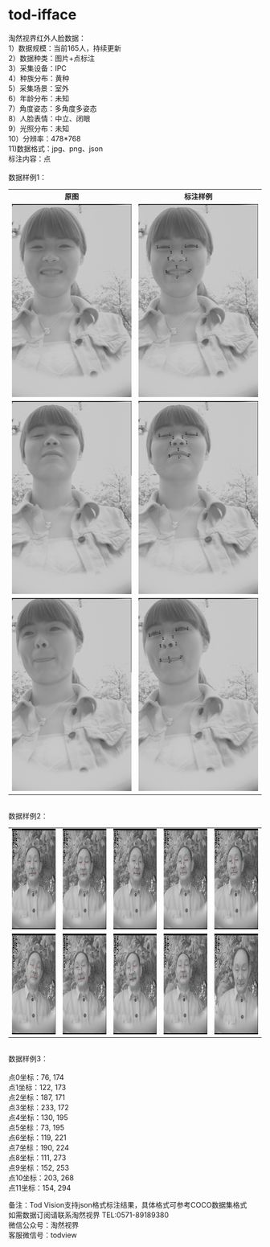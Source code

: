 # tod-ifface
淘然视界红外人脸数据：<br>
1）数据规模：当前165人，持续更新<br>
2）数据种类：图片+点标注<br>
3）采集设备：IPC<br>
4）种族分布：黄种<br>
5）采集场景：室外<br>
6）年龄分布：未知<br>
7）角度姿态：多角度多姿态<br>
8）人脸表情：中立、闭眼<br>
9）光照分布：未知<br>
10）分辨率：478*768<br>
11)数据格式：jpg、png、json<br>
标注内容：点<br>
<br>数据样例1：<br>
<table>
  <tr>
    <th>原图</th>
    <th>标注样例</th>
  </tr>
  <tr>
    <td> <img src="https://github.com/tubceanhlj/tod-ifface/blob/master/imgs/2010_4_27_6_41_29.jpg" width="239" height="384" /> </td>
    <td> <img src="https://github.com/tubceanhlj/tod-ifface/blob/master/imgs/2010_4_27_6_41_29.jpg.jpg" width="239" height="384" /> </td>
  </tr>
  <tr>
    <td> <img src="https://github.com/tubceanhlj/tod-ifface/blob/master/imgs/2010_4_27_6_42_27.jpg" width="239" height="384" /> </td>
    <td> <img src="https://github.com/tubceanhlj/tod-ifface/blob/master/imgs/2010_4_27_6_42_27.jpg.jpg" width="239" height="384" /> </td>
  </tr>
  <tr>
    <td> <img src="https://github.com/tubceanhlj/tod-ifface/blob/master/imgs/2010_4_27_6_42_3.jpg" width="239" height="384" /> </td>
    <td> <img src="https://github.com/tubceanhlj/tod-ifface/blob/master/imgs/2010_4_27_6_42_3.jpg.jpg" width="239" height="384" /> </td>
  </tr>      
</table>
      
<br>数据样例2：<br>
<table>
  <tr>
     <td> <img src="https://github.com/tubceanhlj/tod-ifface/blob/master/imgs/46755871148608171890.jpg.jpg" width="100" height="200" /> </td>
     <td> <img src="https://github.com/tubceanhlj/tod-ifface/blob/master/imgs/46755871148656641390.jpg.jpg" width="100" height="200" /> </td>
     <td> <img src="https://github.com/tubceanhlj/tod-ifface/blob/master/imgs/46755871148812739590.jpg.jpg" width="100" height="200"  /> </td>
     <td> <img src="https://github.com/tubceanhlj/tod-ifface/blob/master/imgs/46755871148967581120.jpg.jpg" width="100" height="200" /> </td>
     <td> <img src="https://github.com/tubceanhlj/tod-ifface/blob/master/imgs/46755871148984474650.jpg.jpg" width="100" height="200"  /> </td>
  </tr>
  <tr>
     <td> <img src="https://github.com/tubceanhlj/tod-ifface/blob/master/imgs/46755871149314550840.jpg.jpg" width="100" height="200" /> </td>
     <td> <img src="https://github.com/tubceanhlj/tod-ifface/blob/master/imgs/46755871149495257620.jpg.jpg" width="100" height="200" /> </td>
     <td> <img src="https://github.com/tubceanhlj/tod-ifface/blob/master/imgs/46755871149522347730.jpg.jpg" width="100" height="200"  /> </td>
     <td> <img src="https://github.com/tubceanhlj/tod-ifface/blob/master/imgs/46755871149689867360.jpg.jpg" width="100" height="200"  /> </td>
     <td> <img src="https://github.com/tubceanhlj/tod-ifface/blob/master/imgs/46755871149714221410.jpg.jpg" width="100" height="200"  /> </td>
  </tr>
 
</table>

<br>数据样例3：<br>    
点0坐标：76, 174<br> 
点1坐标：122, 173<br> 
点2坐标：187, 171<br> 
点3坐标：233, 172<br> 
点4坐标：130, 195<br> 
点5坐标：73, 195<br> 
点6坐标：119, 221<br> 
点7坐标：190, 224<br> 
点8坐标：111, 273<br> 
点9坐标：152, 253<br> 
点10坐标：203, 268<br> 
点11坐标：154, 294<br> 

备注：Tod Vision支持json格式标注结果，具体格式可参考COCO数据集格式<br> 
如需数据订阅请联系淘然视界 TEL:0571-89189380<br> 
微信公众号：淘然视界<br> 
客服微信号：todview<br> 
      
